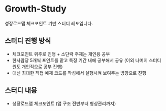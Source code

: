 # Growth-Study
성장로드맵 체크포인트 기반 스터디 레포입니다. 

## 스터디 진행 방식 
- 체크포인트 위주로 진행 + 소단락 주제는 개인용 공부
- 한사람당 5개씩 포인트를 맡고 특정 기간 내에 공부해서 공유 (이외 나머지 스터디원도 개인적으로 공부 진행) 
- 대신 최대한 직접 예제 코드를 작성해서 실행시켜 보여주는 방향으로 진행 

## 스터디 내용 
- 성장로드맵 체크포인트 (앱 구조 전반부터 형상관리까지)

